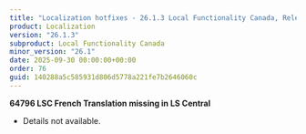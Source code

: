 ```yaml
---
title: "Localization hotfixes - 26.1.3 Local Functionality Canada, Release date September 30, 2025 - Hotfixes"
product: Localization
version: "26.1.3"
subproduct: Local Functionality Canada
minor_version: "26.1"
date: 2025-09-30 00:00:00+00:00
order: 76
guid: 140288a5c585931d806d5778a221fe7b2646060c
---
```


<div><strong>64796 LSC French Translation missing in LS Central</strong>
<ul><li>Details not available.</li></ul></div>
